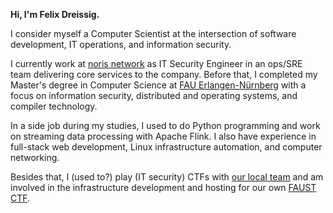 **Hi, I'm Felix Dreissig.**

I consider myself a Computer Scientist at the intersection of software development, IT operations, and information security.

I currently work at [noris network](https://www.noris.de/) as IT Security Engineer in an ops/SRE team delivering core services to the company. Before that, I completed my Master's degree in Computer Science at [FAU Erlangen-Nürnberg](https://www.fau.eu/) with a focus on information security, distributed and operating systems, and compiler technology.

In a side job during my studies, I used to do Python programming and work on streaming data processing with Apache Flink. I also have experience in full-stack web development, Linux infrastructure automation, and computer networking.

Besides that, I (used to?) play (IT security) CTFs with [our local team](https://faust.cs.fau.de) and am involved in the infrastructure development and hosting for our own [FAUST CTF](https://www.faustctf.net).
